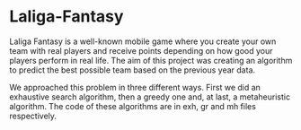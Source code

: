 # Laliga-Fantasy
Laliga Fantasy is a well-known mobile game where you create your own team with real players and receive points depending on how good your players perform in real life. The aim of this project was creating an algorithm to predict the best possible team based on the previous year data.

We approached this problem in three different ways. First we did an exhaustive search algorithm, then a greedy one and, at last, a metaheuristic algorithm. The code of these algorithms are in exh, gr and mh files respectively.
